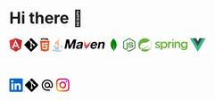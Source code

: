 # Hi there 👋


<a><img src=".\svgs\angularJS.svg" alt=""></a>
<a><img src=".\svgs\git.svg" alt=""></a>
<a><img src=".\svgs\html.svg" alt=""></a>
<a><img src=".\svgs\java.svg" alt=""></a>
<a><img src=".\svgs\maven.svg" alt=""></a>
<a><img src=".\svgs\mongodb.svg" alt=""></a>
<a><img src=".\svgs\node.svg" alt=""></a>
<a><img src=".\svgs\spring.svg" alt=""></a>
<a><img src=".\svgs\vue.svg" alt=""></a>

<br>

<a href="https://www.linkedin.com/in/shander-andrade-335282195/" target="_blank"><img src=".\svgs\linkedin.svg" alt=""></a>
<a href="https://www.github.com/ShanderB/" target="_blank"><img src=".\svgs\git.svg" alt=""></a>
<a href="mailto:s.hander8910@hotmail.com" target="_blank"><img src=".\svgs\email.svg" alt=""></a>
<a href="https://www.instagram.com/shander_bonorino" target="_blank"><img src=".\svgs\instagram.svg" alt=""></a>


<img src="https://github-readme-stats.vercel.app/api/top-langs/?username=ShanderB&layout=compact" alt="">











<!--
**ShanderB/ShanderB** is a ✨ _special_ ✨ repository because its `README.md` (this file) appears on your GitHub profile.

Here are some ideas to get you started:

- 🔭 I’m currently working on ...
- 🌱 I’m currently learning ...
- 👯 I’m looking to collaborate on ...
- 🤔 I’m looking for help with ...
- 💬 Ask me about ...
- 📫 How to reach me: ...
- 😄 Pronouns: ...
- ⚡ Fun fact: ...
-->
